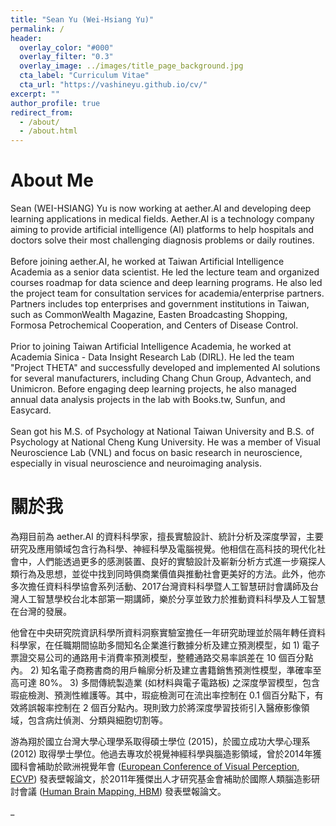 ```yaml
---
title: "Sean Yu (Wei-Hsiang Yu)"
permalink: /
header:
  overlay_color: "#000"
  overlay_filter: "0.3"
  overlay_image: ../images/title_page_background.jpg
  cta_label: "Curriculum Vitae"
  cta_url: "https://vashineyu.github.io/cv/"
excerpt: ""
author_profile: true
redirect_from: 
  - /about/
  - /about.html
---
```


About Me
=====
Sean (WEI-HSIANG) Yu is now working at aether.AI and developing deep learning applications in medical fields. Aether.AI is a technology company aiming to provide artificial intelligence (AI) platforms to help hospitals and doctors solve their most challenging diagnosis problems or daily routines. <br>
<br>
Before joining aether.AI, he worked at Taiwan Artificial Intelligence Academia as a senior data scientist. He led the lecture team and organized courses roadmap for data science and deep learning programs. He also led the project team for consultation services for academia/enterprise partners. Partners includes top enterprises and government institutions in Taiwan, such as CommonWealth Magazine, Easten Broadcasting Shopping, Formosa Petrochemical Cooperation, and Centers of Disease Control. <br>
<br>
Prior to joining Taiwan Artificial Intelligence Academia, he worked at Academia Sinica - Data Insight Research Lab (DIRL). He led the team "Project THETA" and successfully developed and implemented AI solutions for several manufacturers, including Chang Chun Group, Advantech, and Unimicron. Before engaging deep learning projects, he also managed annual data analysis projects in the lab with Books.tw, Sunfun, and Easycard. <br>
<br>
Sean got his M.S. of Psychology at National Taiwan University and B.S. of Psychology at National Cheng Kung University. He was a member of Visual Neuroscience Lab (VNL) and focus on basic research in neuroscience, especially in visual neuroscience and neuroimaging analysis.

關於我
=====
為翔目前為 aether.AI 的資料科學家，擅長實驗設計、統計分析及深度學習，主要研究及應用領域包含行為科學、神經科學及電腦視覺。他相信在高科技的現代化社會中，人們能透過更多的感測裝置、良好的實驗設計及嶄新分析方式進一步窺探人類行為及思想，並從中找到同時俱商業價值與推動社會更美好的方法。此外，他亦多次擔任資料科學協會系列活動、2017台灣資料科學暨人工智慧研討會講師及台灣人工智慧學校台北本部第一期講師，樂於分享並致力於推動資料科學及人工智慧在台灣的發展。

他曾在中央研究院資訊科學所資料洞察實驗室擔任一年研究助理並於隔年轉任資料科學家，在任職期間協助多間知名企業進行數據分析及建立預測模型，如 1) 電子票證交易公司的通路用卡消費率預測模型，整體通路交易率誤差在 10 個百分點內。 2) 知名電子商務書商的用戶輪廓分析及建立書籍銷售預測性模型，準確率至高可達 80%。 3) 多間傳統製造業 (如材料與電子電路板) 之深度學習模型，包含瑕疵檢測、預測性維護等。其中，瑕疵檢測可在流出率控制在 0.1 個百分點下，有效將誤報率控制在 2 個百分點內。現則致力於將深度學習技術引入醫療影像領域，包含病灶偵測、分類與細胞切割等。

游為翔於國立台灣大學心理學系取得碩士學位 (2015)，於國立成功大學心理系 (2012) 取得學士學位。他過去專攻於視覺神經科學與腦造影領域，曾於2014年獲國科會補助於歐洲視覺年會 ([European Conference of Visual Perception, ECVP](http://ecvp.org/)) 發表壁報論文，於2011年獲傑出人才研究基金會補助於國際人類腦造影研討會議 ([Human Brain Mapping, HBM](https://www.humanbrainmapping.org/i4a/pages/index.cfm?pageID=3267&activateFull=false)) 發表壁報論文。

_
